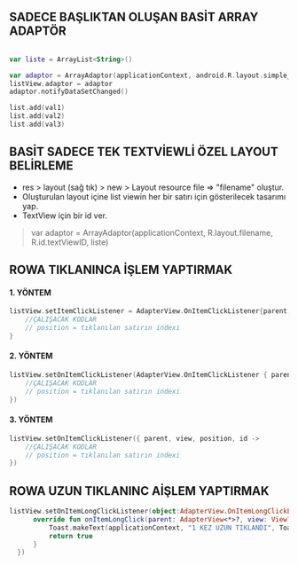 ## SADECE BAŞLIKTAN OLUŞAN BASİT ARRAY ADAPTÖR
```kotlin

var liste = ArrayList<String>()

var adaptor = ArrayAdaptor(applicationContext, android.R.layout.simple_list_item_1, liste)
listView.adaptor = adaptor
adaptor.notifyDataSetChanged()

list.add(val1)
list.add(val2)
list.add(val3)
```

## BASİT SADECE TEK TEXTVİEWLİ ÖZEL LAYOUT BELİRLEME
- res > layout (sağ tık) > new > Layout resource file => "filename" oluştur.
- Oluşturulan layout içine list viewin her bir satırı için gösterilecek tasarımı yap.
- TextView için bir id ver.
> var adaptor = ArrayAdaptor(applicationContext, R.layout.filename, R.id.textViewID, liste)

## ROWA TIKLANINCA İŞLEM YAPTIRMAK
#### 1. YÖNTEM
```kotlin
listView.setItemClickListener = AdapterView.OnItemClickListener{parent, view, position, id ->
    //ÇALIŞACAK KODLAR
    // position = tıklanılan satırın indexi
}
```

#### 2. YÖNTEM
```kotlin
listView.setOnItemClickListener(AdapterView.OnItemClickListener { parent, view, position, id ->
    //ÇALIŞACAK KODLAR
    // position = tıklanılan satırın indexi
})
```

#### 3. YÖNTEM
```kotlin
listView.setOnItemClickListener({ parent, view, position, id ->
    //ÇALIŞACAK KODLAR
    // position = tıklanılan satırın indexi
})
```

## ROWA UZUN TIKLANINC AİŞLEM YAPTIRMAK
```kotlin
listView.setOnItemLongClickListener(object:AdapterView.OnItemLongClickListener{
      override fun onItemLongClick(parent: AdapterView<*>?, view: View?, position: Int, id: Long): Boolean {
          Toast.makeText(applicationContext, "1 KEZ UZUN TIKLANDI", Toast.LENGTH_LONG).show()
          return true
      }
  })
```

